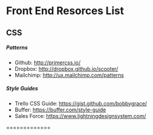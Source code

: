 # Front End Resorces List

## CSS 

##### Patterns
* Github: http://primercss.io/ 
* Dropbox: http://dropbox.github.io/scooter/
* Mailchimp: http://ux.mailchimp.com/patterns

##### Style Guides 
* Trello CSS Guide: https://gist.github.com/bobbygrace/
* Buffer: https://buffer.com/style-guide
* Sales Force: https://www.lightningdesignsystem.com/


=============
